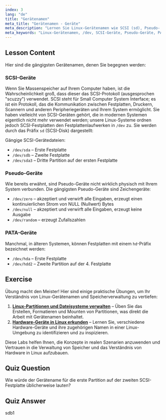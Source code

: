```yaml
---
index: 3
lang: "de"
title: "Gerätenamen"
meta_title: "Gerätenamen - Geräte"
meta_description: "Lernen Sie Linux-Gerätenamen wie SCSI (sd), Pseudo- und PATA (hd)-Geräte kennen. Verstehen Sie /dev/sda, /dev/null und mehr in diesem anfängerfreundlichen Leitfaden."
meta_keywords: "Linux-Gerätenamen, /dev, SCSI-Geräte, Pseudo-Geräte, PATA-Geräte, Linux-Tutorial, Linux für Anfänger, Gerätedateien"
---
```


## Lesson Content

Hier sind die gängigsten Gerätenamen, denen Sie begegnen werden:

### SCSI-Geräte

Wenn Sie Massenspeicher auf Ihrem Computer haben, ist die Wahrscheinlichkeit groß, dass dieser das SCSI-Protokoll (ausgesprochen "scuzzy") verwendet. SCSI steht für Small Computer System Interface; es ist ein Protokoll, das die Kommunikation zwischen Festplatten, Druckern, Scannern und anderen Peripheriegeräten und Ihrem System ermöglicht. Sie haben vielleicht von SCSI-Geräten gehört, die in modernen Systemen eigentlich nicht mehr verwendet werden; unsere Linux-Systeme ordnen jedoch SCSI-Festplatten den Festplattenlaufwerken in `/dev` zu. Sie werden durch das Präfix `sd` (SCSI-Disk) dargestellt:

Gängige SCSI-Gerätedateien:

- `/dev/sda` – Erste Festplatte
- `/dev/sdb` – Zweite Festplatte
- `/dev/sda3` – Dritte Partition auf der ersten Festplatte

### Pseudo-Geräte

Wie bereits erwähnt, sind Pseudo-Geräte nicht wirklich physisch mit Ihrem System verbunden. Die gängigsten Pseudo-Geräte sind Zeichengeräte:

- `/dev/zero` – akzeptiert und verwirft alle Eingaben, erzeugt einen kontinuierlichen Strom von NULL (Nullwert) Bytes
- `/dev/null` – akzeptiert und verwirft alle Eingaben, erzeugt keine Ausgabe
- `/dev/random` – erzeugt Zufallszahlen

### PATA-Geräte

Manchmal, in älteren Systemen, können Festplatten mit einem `hd`-Präfix bezeichnet werden:

- `/dev/hda` – Erste Festplatte
- `/dev/hdd2` – Zweite Partition auf der 4. Festplatte

## Exercise

Übung macht den Meister! Hier sind einige praktische Übungen, um Ihr Verständnis von Linux-Gerätenamen und Speicherverwaltung zu vertiefen:

1. **[Linux-Partitionen und Dateisysteme verwalten](https://labex.io/de/labs/comptia-manage-linux-partitions-and-filesystems-590845)** – Üben Sie das Erstellen, Formatieren und Mounten von Partitionen, was direkt die Arbeit mit Gerätenamen beinhaltet.
2. **[Hardware-Geräte in Linux erkunden](https://labex.io/de/labs/comptia-explore-hardware-devices-in-linux-590861)** – Lernen Sie, verschiedene Hardware-Geräte und ihre zugehörigen Namen in einer Linux-Umgebung zu identifizieren und zu inspizieren.

Diese Labs helfen Ihnen, die Konzepte in realen Szenarien anzuwenden und Vertrauen in die Verwaltung von Speicher und das Verständnis von Hardware in Linux aufzubauen.

## Quiz Question

Wie würde der Gerätename für die erste Partition auf der zweiten SCSI-Festplatte üblicherweise lauten?

## Quiz Answer

sdb1

